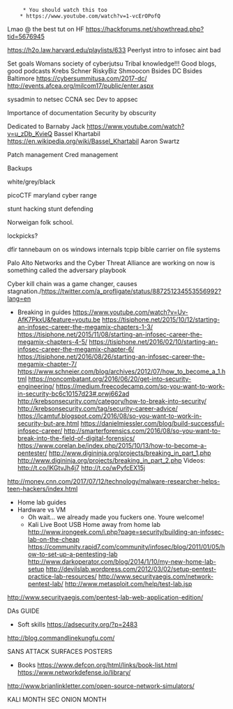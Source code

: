          * You should watch this too
	    * https://www.youtube.com/watch?v=1-vcErOPofQ 
     
	 
Lmao @ the best tut on HF
   https://hackforums.net/showthread.php?tid=5676945
   
   
   https://h2o.law.harvard.edu/playlists/633
Peerlyst intro to infosec aint bad

   Set goals
   Womans society of cyberjutsu
   Tribal knowledge!!!
   Good blogs, good podcasts
      Krebs
      Schner
      RiskyBiz
   Shmoocon
   Bsides DC
   Bsides Baltimore
   https://cybersummitusa.com/2017-dc/
   http://events.afcea.org/milcom17/public/enter.aspx
   
   sysadmin to netsec
   CCNA sec
   Dev to appsec
   
   Importance of documentation
   Security by obscurity
   
   Dedicated to Barnaby Jack
   https://www.youtube.com/watch?v=u_zDb_KvieQ
   Bassel Khartabil
   https://en.wikipedia.org/wiki/Bassel_Khartabil
   Aaron Swartz
   
   Patch management 
   Cred management
 
   Backups
   
   white/grey/black
   
   picoCTF
   maryland cyber range
   
   stunt hacking
   stunt defending
   
   
   Norweigan folk school. 
   
   lockpicks?
   
   dfir
   tannebaum on os
   windows internals
   tcpip bible
   carrier on file systems
   
   Palo Alto Networks and the Cyber Threat Alliance are working on now is something called the adversary playbook
   
   Cyber kill chain was a game changer, causes stagnation./https://twitter.com/a_profligate/status/887251234553556992?lang=en
   
* Breaking in guides
https://www.youtube.com/watch?v=Uv-AfK7PkxU&feature=youtu.be
https://tisiphone.net/2015/10/12/starting-an-infosec-career-the-megamix-chapters-1-3/
https://tisiphone.net/2015/11/08/starting-an-infosec-career-the-megamix-chapters-4-5/
https://tisiphone.net/2016/02/10/starting-an-infosec-career-the-megamix-chapter-6/
https://tisiphone.net/2016/08/26/starting-an-infosec-career-the-megamix-chapter-7/
https://www.schneier.com/blog/archives/2012/07/how_to_become_a_1.html
https://noncombatant.org/2016/06/20/get-into-security-engineering/
https://medium.freecodecamp.com/so-you-want-to-work-in-security-bc6c10157d23#.prwj662ad
http://krebsonsecurity.com/category/how-to-break-into-security/
http://krebsonsecurity.com/tag/security-career-advice/
https://lcamtuf.blogspot.com/2016/08/so-you-want-to-work-in-security-but-are.html
https://danielmiessler.com/blog/build-successful-infosec-career/
http://smarterforensics.com/2016/08/so-you-want-to-break-into-the-field-of-digital-forensics/
https://www.corelan.be/index.php/2015/10/13/how-to-become-a-pentester/
http://www.digininja.org/projects/breaking_in_part_1.php
http://www.digininja.org/projects/breaking_in_part_2.php
Videos:
http://t.co/lKGtvJh4j7
http://t.co/wPyfcEX15j


http://money.cnn.com/2017/07/12/technology/malware-researcher-helps-teen-hackers/index.html

* Home lab guides
* Hardware vs VM
   * Oh wait... we already made you fuckers one. Youre welcome!
   * Kali Live Boot USB
Home away from home lab
http://www.irongeek.com/i.php?page=security/building-an-infosec-lab-on-the-cheap
https://community.rapid7.com/community/infosec/blog/2011/01/05/how-to-set-up-a-pentesting-lab
http://www.darkoperator.com/blog/2014/1/10/my-new-home-lab-setup
http://devilslab.wordpress.com/2012/03/02/setup-pentest-practice-lab-resources/
http://www.securityaegis.com/network-pentest-lab/
http://www.metasploit.com/help/test-lab.jsp

http://www.securityaegis.com/pentest-lab-web-application-edition/

DAs GUIDE

* Soft skills
https://adsecurity.org/?p=2483


http://blog.commandlinekungfu.com/

SANS ATTACK SURFACES POSTERS

* Books
https://www.defcon.org/html/links/book-list.html
https://www.networkdefense.io/library/

http://www.brianlinkletter.com/open-source-network-simulators/



KALI MONTH
SEC ONION MONTH




